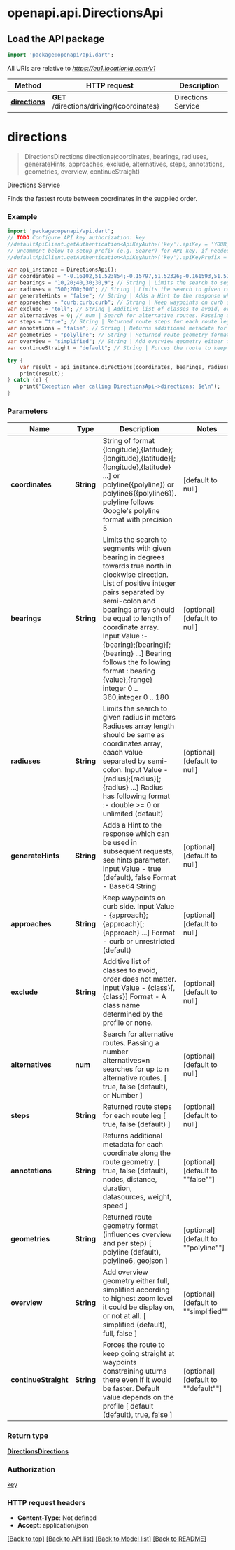 # openapi.api.DirectionsApi

## Load the API package
```dart
import 'package:openapi/api.dart';
```

All URIs are relative to *https://eu1.locationiq.com/v1*

Method | HTTP request | Description
------------- | ------------- | -------------
[**directions**](DirectionsApi.md#directions) | **GET** /directions/driving/{coordinates} | Directions Service


# **directions**
> DirectionsDirections directions(coordinates, bearings, radiuses, generateHints, approaches, exclude, alternatives, steps, annotations, geometries, overview, continueStraight)

Directions Service

Finds the fastest route between coordinates in the supplied order.

### Example 
```dart
import 'package:openapi/api.dart';
// TODO Configure API key authorization: key
//defaultApiClient.getAuthentication<ApiKeyAuth>('key').apiKey = 'YOUR_API_KEY';
// uncomment below to setup prefix (e.g. Bearer) for API key, if needed
//defaultApiClient.getAuthentication<ApiKeyAuth>('key').apiKeyPrefix = 'Bearer';

var api_instance = DirectionsApi();
var coordinates = "-0.16102,51.523854;-0.15797,51.52326;-0.161593,51.522550"; // String | String of format {longitude},{latitude};{longitude},{latitude}[;{longitude},{latitude} ...] or polyline({polyline}) or polyline6({polyline6}). polyline follows Google's polyline format with precision 5
var bearings = "10,20;40,30;30,9"; // String | Limits the search to segments with given bearing in degrees towards true north in clockwise direction. List of positive integer pairs separated by semi-colon and bearings array should be equal to length of coordinate array. Input Value :- {bearing};{bearing}[;{bearing} ...] Bearing follows the following format : bearing {value},{range} integer 0 .. 360,integer 0 .. 180
var radiuses = "500;200;300"; // String | Limits the search to given radius in meters Radiuses array length should be same as coordinates array, eaach value separated by semi-colon. Input Value - {radius};{radius}[;{radius} ...] Radius has following format :- double >= 0 or unlimited (default)
var generateHints = "false"; // String | Adds a Hint to the response which can be used in subsequent requests, see hints parameter. Input Value - true (default), false Format - Base64 String
var approaches = "curb;curb;curb"; // String | Keep waypoints on curb side. Input Value - {approach};{approach}[;{approach} ...] Format - curb or unrestricted (default)
var exclude = "toll"; // String | Additive list of classes to avoid, order does not matter. input Value - {class}[,{class}] Format - A class name determined by the profile or none.
var alternatives = 0; // num | Search for alternative routes. Passing a number alternatives=n searches for up to n alternative routes. [ true, false (default), or Number ]
var steps = "true"; // String | Returned route steps for each route leg [ true, false (default) ]
var annotations = "false"; // String | Returns additional metadata for each coordinate along the route geometry.  [ true, false (default), nodes, distance, duration, datasources, weight, speed ]
var geometries = "polyline"; // String | Returned route geometry format (influences overview and per step) [ polyline (default), polyline6, geojson ]
var overview = "simplified"; // String | Add overview geometry either full, simplified according to highest zoom level it could be display on, or not at all. [ simplified (default), full, false ]
var continueStraight = "default"; // String | Forces the route to keep going straight at waypoints constraining uturns there even if it would be faster. Default value depends on the profile [ default (default), true, false ]

try { 
    var result = api_instance.directions(coordinates, bearings, radiuses, generateHints, approaches, exclude, alternatives, steps, annotations, geometries, overview, continueStraight);
    print(result);
} catch (e) {
    print("Exception when calling DirectionsApi->directions: $e\n");
}
```

### Parameters

Name | Type | Description  | Notes
------------- | ------------- | ------------- | -------------
 **coordinates** | **String**| String of format {longitude},{latitude};{longitude},{latitude}[;{longitude},{latitude} ...] or polyline({polyline}) or polyline6({polyline6}). polyline follows Google&#39;s polyline format with precision 5 | [default to null]
 **bearings** | **String**| Limits the search to segments with given bearing in degrees towards true north in clockwise direction. List of positive integer pairs separated by semi-colon and bearings array should be equal to length of coordinate array. Input Value :- {bearing};{bearing}[;{bearing} ...] Bearing follows the following format : bearing {value},{range} integer 0 .. 360,integer 0 .. 180 | [optional] [default to null]
 **radiuses** | **String**| Limits the search to given radius in meters Radiuses array length should be same as coordinates array, eaach value separated by semi-colon. Input Value - {radius};{radius}[;{radius} ...] Radius has following format :- double &gt;&#x3D; 0 or unlimited (default) | [optional] [default to null]
 **generateHints** | **String**| Adds a Hint to the response which can be used in subsequent requests, see hints parameter. Input Value - true (default), false Format - Base64 String | [optional] [default to null]
 **approaches** | **String**| Keep waypoints on curb side. Input Value - {approach};{approach}[;{approach} ...] Format - curb or unrestricted (default) | [optional] [default to null]
 **exclude** | **String**| Additive list of classes to avoid, order does not matter. input Value - {class}[,{class}] Format - A class name determined by the profile or none. | [optional] [default to null]
 **alternatives** | **num**| Search for alternative routes. Passing a number alternatives&#x3D;n searches for up to n alternative routes. [ true, false (default), or Number ] | [optional] [default to null]
 **steps** | **String**| Returned route steps for each route leg [ true, false (default) ] | [optional] [default to null]
 **annotations** | **String**| Returns additional metadata for each coordinate along the route geometry.  [ true, false (default), nodes, distance, duration, datasources, weight, speed ] | [optional] [default to &quot;&quot;false&quot;&quot;]
 **geometries** | **String**| Returned route geometry format (influences overview and per step) [ polyline (default), polyline6, geojson ] | [optional] [default to &quot;&quot;polyline&quot;&quot;]
 **overview** | **String**| Add overview geometry either full, simplified according to highest zoom level it could be display on, or not at all. [ simplified (default), full, false ] | [optional] [default to &quot;&quot;simplified&quot;&quot;]
 **continueStraight** | **String**| Forces the route to keep going straight at waypoints constraining uturns there even if it would be faster. Default value depends on the profile [ default (default), true, false ] | [optional] [default to &quot;&quot;default&quot;&quot;]

### Return type

[**DirectionsDirections**](DirectionsDirections.md)

### Authorization

[key](../README.md#key)

### HTTP request headers

 - **Content-Type**: Not defined
 - **Accept**: application/json

[[Back to top]](#) [[Back to API list]](../README.md#documentation-for-api-endpoints) [[Back to Model list]](../README.md#documentation-for-models) [[Back to README]](../README.md)

